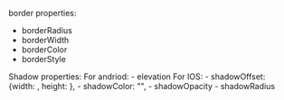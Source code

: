 border properties:
 - borderRadius
 - borderWidth
 - borderColor
 - borderStyle

Shadow properties:
    For andriod:
    - elevation
    For IOS:
    - shadowOffset: {width: , height: },
    - shadowColor: "",
    - shadowOpacity
    - shadowRadius

